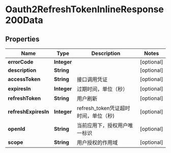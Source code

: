 # Oauth2RefreshTokenInlineResponse200Data

## Properties
Name | Type | Description | Notes
------------ | ------------- | ------------- | -------------
**errorCode** | **Integer** |  |  [optional]
**description** | **String** |  |  [optional]
**accessToken** | **String** | 接口调用凭证 |  [optional]
**expiresIn** | **Integer** | 过期时间，单位（秒） |  [optional]
**refreshToken** | **String** | 用户刷新 |  [optional]
**refreshExpiresIn** | **Integer** | refresh_token凭证超时时间，单位（秒) |  [optional]
**openId** | **String** | 当前应用下，授权用户唯一标识 |  [optional]
**scope** | **String** | 用户授权的作用域 |  [optional]
